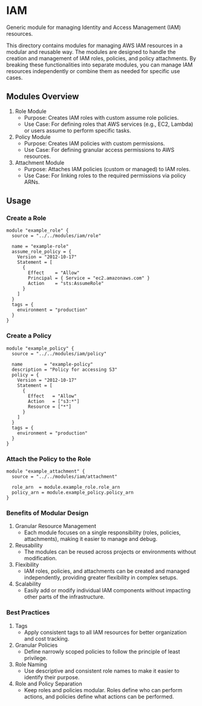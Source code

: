 # IAM

Generic module for managing Identity and Access Management (IAM) resources.

This directory contains modules for managing AWS IAM resources in a modular and reusable way. The modules are designed to handle the creation and management of IAM roles, policies, and policy attachments. By breaking these functionalities into separate modules, you can manage IAM resources independently or combine them as needed for specific use cases.

## Modules Overview

1. Role Module
    - Purpose: Creates IAM roles with custom assume role policies.
    - Use Case: For defining roles that AWS services (e.g., EC2, Lambda) or users assume to perform specific tasks.
1. Policy Module
    - Purpose: Creates IAM policies with custom permissions.
    - Use Case: For defining granular access permissions to AWS resources.
1. Attachment Module
    - Purpose: Attaches IAM policies (custom or managed) to IAM roles.
    - Use Case: For linking roles to the required permissions via policy ARNs.

## Usage

### Create a Role

```hcl
module "example_role" {
  source = "../../modules/iam/role"

  name = "example-role"
  assume_role_policy = {
    Version = "2012-10-17"
    Statement = [
      {
        Effect    = "Allow"
        Principal = { Service = "ec2.amazonaws.com" }
        Action    = "sts:AssumeRole"
      }
    ]
  }
  tags = {
    environment = "production"
  }
}
```

### Create a Policy

```hcl
module "example_policy" {
  source = "../../modules/iam/policy"

  name        = "example-policy"
  description = "Policy for accessing S3"
  policy = {
    Version = "2012-10-17"
    Statement = [
      {
        Effect   = "Allow"
        Action   = ["s3:*"]
        Resource = ["*"]
      }
    ]
  }
  tags = {
    environment = "production"
  }
}
```

### Attach the Policy to the Role

```hcl
module "example_attachment" {
  source = "../../modules/iam/attachment"

  role_arn  = module.example_role.role_arn
  policy_arn = module.example_policy.policy_arn
}
```

### Benefits of Modular Design

1. Granular Resource Management
    - Each module focuses on a single responsibility (roles, policies, attachments), making it easier to manage and debug.
1. Reusability
    - The modules can be reused across projects or environments without modification.
1. Flexibility
    - IAM roles, policies, and attachments can be created and managed independently, providing greater flexibility in complex setups.
1. Scalability
    - Easily add or modify individual IAM components without impacting other parts of the infrastructure.

### Best Practices

1. Tags
    - Apply consistent tags to all IAM resources for better organization and cost tracking.
1. Granular Policies
    - Define narrowly scoped policies to follow the principle of least privilege.
1. Role Naming
    - Use descriptive and consistent role names to make it easier to identify their purpose.
1. Role and Policy Separation
    - Keep roles and policies modular. Roles define who can perform actions, and policies define what actions can be performed.
